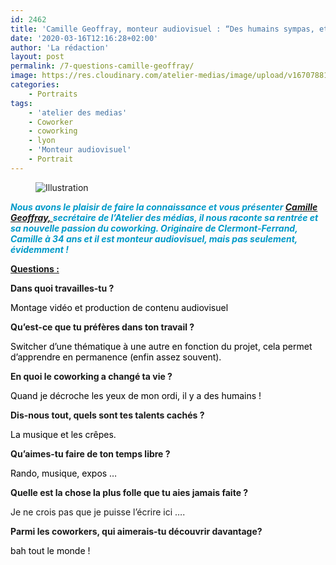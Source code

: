 ```yaml
---
id: 2462
title: 'Camille Geoffray, monteur audiovisuel : “Des humains sympas, et partout&#8230;”'
date: '2020-03-16T12:16:28+02:00'
author: 'La rédaction'
layout: post
permalink: /7-questions-camille-geoffray/
image: https://res.cloudinary.com/atelier-medias/image/upload/v1670788161/blog/z2eqym0qejptqawo5sdp.jpg
categories:
    - Portraits
tags:
    - 'atelier des medias'
    - Coworker
    - coworking
    - lyon
    - 'Monteur audiovisuel'
    - Portrait
---
```


<figure class="wp-block-image"><img src="https://res.cloudinary.com/atelier-medias/image/upload/v1670788161/blog/z2eqym0qejptqawo5sdp.jpg" alt="Illustration"></figure>

*<span style="color: #009ac9;">****Nous avons le plaisir de faire la connaissance et vous présenter [Camille Geoffray, ](https://camillegeoffray.com)secrétaire de l’Atelier des médias, il nous raconte sa rentrée et sa nouvelle passion du coworking. Originaire de Clermont-Ferrand, Camille à 34 ans et il est monteur audiovisuel, mais pas seulement, évidemment !****</span>*

<u>**Questions :**</u>

**Dans quoi travailles-tu ?**

<span style="color: #000000;">Montage vidéo et production de contenu audiovisuel</span>

**Qu’est-ce que tu préfères dans ton travail ?**

<span style="color: #000000;">Switcher d’une thématique à une autre en fonction du projet, cela permet d’apprendre en permanence (enfin assez souvent). </span>

**En quoi le coworking a changé ta vie ?**

<span style="color: #000000;">Quand je décroche les yeux de mon ordi, il y a des humains ! </span>

**Dis-nous tout, quels sont tes talents cachés ?**

<span style="color: #000000;">La musique et les crêpes.</span>

**Qu’aimes-tu faire de ton temps libre ?**

<span style="color: #000000;">Rando, musique, expos …</span>

**Quelle est la chose la plus folle que tu aies jamais faite ?**

Je ne crois pas que je puisse l’écrire ici ….

**Parmi les coworkers, qui aimerais-tu découvrir davantage?**

<span style="color: #000000;">bah tout le monde !  
</span>